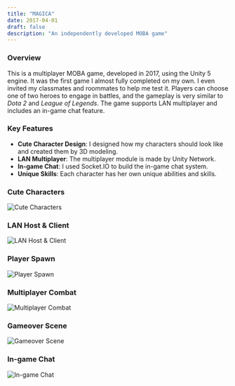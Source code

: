 ```yaml
---
title: "MAGICA"
date: 2017-04-01
draft: false
description: "An independently developed MOBA game"
---
```

### Overview
This is a multiplayer MOBA game, developed in 2017, using the Unity 5 engine. It was the first game I almost fully completed on my own. I even invited my classmates and roommates to help me test it. Players can choose one of two heroes to engage in battles, and the gameplay is very similar to *Dota 2* and *League of Legends*. The game supports LAN multiplayer and includes an in-game chat feature.

### Key Features
- **Cute Character Design**: I designed how my characters should look like and created them by 3D modeling.
- **LAN Multiplayer**: The multiplayer module is made by Unity Network.
- **In-game Chat**: I used Socket.IO to build the in-game chat system.
- **Unique Skills**: Each character has her own unique abilities and skills.

### Cute Characters

![Cute Characters](/images/magica/naoko&yuri.png)

### LAN Host & Client

![LAN Host & Client](/images/magica/multi1.png)

### Player Spawn

![Player Spawn](/images/magica/naokoBorn.png)

### Multiplayer Combat

![Multiplayer Combat](/images/magica/multi2.png)

### Gameover Scene

![Gameover Scene](/images/magica/gameOver.png)

### In-game Chat

![In-game Chat](/images/magica/chat.png)